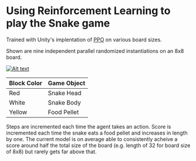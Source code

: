 # Using Reinforcement Learning to play the Snake game

Trained with Unity's implentation of [PPO](https://openai.com/blog/openai-baselines-ppo/) on various board sizes.

Shown are nine independent parallel randomized instantiations on an 8x8 board.

[![Alt text](https://img.youtube.com/vi/clKv5U-Cvdc/0.jpg)](https://www.youtube.com/watch?v=clKv5U-Cvdc)

| Block Color  | Game Object |
| ------------- | ------------- |
| Red  | Snake Head  |
| White  | Snake Body  |
| Yellow  | Food Pellet  |

Steps are incremented each time the agent takes an action. Score is incremented each time the snake eats a food pellet 
and increases in length by one. The current model is on average able to consistently acheive a score around half the total size 
of the board (e.g. length of 32 for board size of 8x8) but rarely gets far above that.

